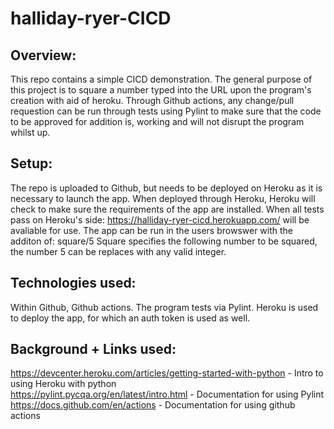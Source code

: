 # halliday-ryer-CICD
## Overview:
This repo contains a simple CICD demonstration.
The general purpose of this project is to square a number typed into the URL upon the 
program's creation with aid of heroku. Through Github actions, any change/pull requestion
can be run through tests using Pylint to make sure that the code to be approved for addition is,
working and will not disrupt the program whilst up. 

## Setup:
The repo is uploaded to Github, but needs to be deployed on Heroku as it is necessary to launch
the app. When deployed through Heroku, Heroku will check to make sure the requirements of the app
are installed. When all tests pass on Heroku's side: https://halliday-ryer-cicd.herokuapp.com/ will
be avaliable for use. The app can be run in the users browswer with the additon of: square/5
Square specifies the following number to be squared, the number 5 can be replaces with any valid integer. 

## Technologies used:
Within Github, Github actions.
The program tests via Pylint.
Heroku is used to deploy the app, for which an auth token is used as well. 

## Background + Links used:  
https://devcenter.heroku.com/articles/getting-started-with-python - Intro to using Heroku with python  
https://pylint.pycqa.org/en/latest/intro.html - Documentation for using Pylint  
https://docs.github.com/en/actions - Documentation for using github actions

